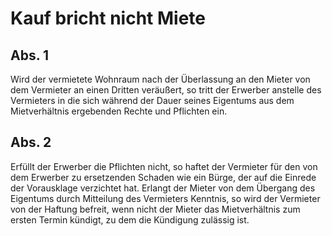 # Kauf bricht nicht Miete



## Abs. 1

 Wird der vermietete Wohnraum nach der Überlassung an den Mieter von dem Vermieter an einen Dritten veräußert, so tritt der Erwerber anstelle des Vermieters in die sich während der Dauer seines Eigentums aus dem Mietverhältnis ergebenden Rechte und Pflichten ein.

## Abs. 2

 Erfüllt der Erwerber die Pflichten nicht, so haftet der Vermieter für den von dem Erwerber zu ersetzenden Schaden wie ein Bürge, der auf die Einrede der Vorausklage verzichtet hat. Erlangt der Mieter von dem Übergang des Eigentums durch Mitteilung des Vermieters Kenntnis, so wird der Vermieter von der Haftung befreit, wenn nicht der Mieter das Mietverhältnis zum ersten Termin kündigt, zu dem die Kündigung zulässig ist. 

